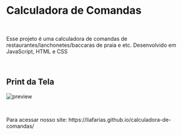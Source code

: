 <h1>Calculadora de Comandas</h1>
<br>
<p> Esse projeto é uma calculadora de comandas de restaurantes/lanchonetes/baccaras de praia e etc. Desenvolvido em JavaScript, HTML e CSS</p>
<br>
<h2>Print da Tela</h2>

![preview](https://s10.gifyu.com/images/Calculadora-de-Comandas.gif)

<br>
<p>Para acessar nosso site: https://liafarias.github.io/calculadora-de-comandas/ </p>
